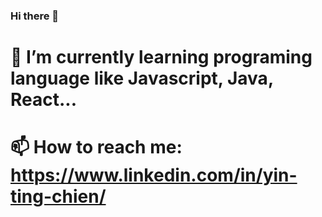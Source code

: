 ### Hi there 👋



# 🔭 I’m currently learning programing language like Javascript, Java, React...
# 📫 How to reach me: https://www.linkedin.com/in/yin-ting-chien/
###
###
<!--
**Carolynchien/Carolynchien** is a ✨ _special_ ✨ repository because its `README.md` (this file) appears on your GitHub profile.

Here are some ideas to get you started:

- 🔭 I’m currently working on ...
- 🌱 I’m currently learning ...
- 👯 I’m looking to collaborate on ...
- 🤔 I’m looking for help with ...
- 💬 Ask me about ...
- 📫 How to reach me: ...
- 😄 Pronouns: ...
- ⚡ Fun fact: ...
-->
